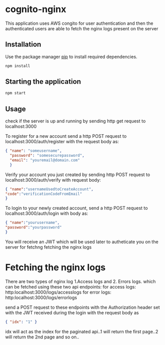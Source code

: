 # cognito-nginx
 This application uses AWS congito for user authentication and then the authenticated users are able to fetch the nginx logs present on the server
 
 ## Installation

Use the package manager [pip](https://pip.pypa.io/en/stable/) to install required dependencies.

```bash
npm install
```
## Starting the application

```bash
npm start
```

## Usage

check if the server is up and running by sending http get request to localhost:3000

To register for a new account send a http POST request to localhost:3000/auth/register with the request body as:
```json
{ "name": "someusername",
  "password": "somesecurepassword",
  "email": "youremail@domain.com"
  }
  ```
  Verify your account you just created by sending http POST request to localhost:3000/auth/verify with request body:
  ```json
  { "name":"usernameUsedtoCreateAccount",
  "code":"verificationCodeFromEmail"
  }
  ```
  To login to your newly created account, send a http POST request to localhost:3000/auth/login with body as:
  ```json
  { "name":"yourusername",
  "password":"yourpassword"
  }
  ```
  You will receive an JWT which will be used later to autheticate you on the server for fetchng fetching the nginx logs
  
  # Fetching the nginx logs
  There are two types of nginx log 1.Access logs and 2. Errors logs. which can be fetched using these two api endpoints:
  for access logs: http:localhost:3000/logs/accesslogs
  for error logs: http:localhost:3000/logs/errorlogs
  
  send a POST request to these endpoints with the Authorization header set with the JWT received during the login 
  with the request body as
  ```json
  { "idx": "1" }
  ```
  idx will act as the index for the paginated api..1 will return the first page..2 will return the 2nd page and so on..
